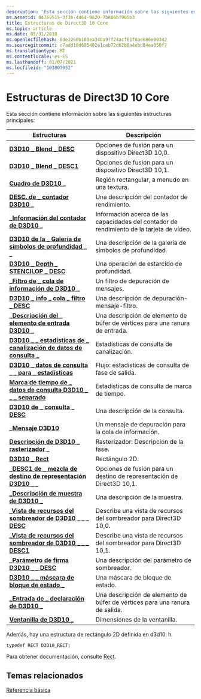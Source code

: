 ```yaml
---
description: 'Esta sección contiene información sobre las siguientes estructuras principales:'
ms.assetid: 84769515-3f3b-4464-9620-7b806bf905b3
title: Estructuras de Direct3D 10 Core
ms.topic: article
ms.date: 05/31/2018
ms.openlocfilehash: 8de2260b108ea340a97f24acf61f6ae686e00342
ms.sourcegitcommit: c7add10d695482e1ceb72d62b8a4ebd84ea050f7
ms.translationtype: MT
ms.contentlocale: es-ES
ms.lasthandoff: 01/07/2021
ms.locfileid: "103807952"
---
```

# <a name="direct3d-10-core-structures"></a>Estructuras de Direct3D 10 Core

Esta sección contiene información sobre las siguientes estructuras principales:



| Estructuras                                                                               | Descripción                                                          |
|------------------------------------------------------------------------------------------|----------------------------------------------------------------------|
| [**D3D10 \_ Blend \_ DESC**](/windows/desktop/api/D3D10/ns-d3d10-d3d10_blend_desc)                                           | Opciones de fusión para un dispositivo Direct3D 10,0.                         |
| [**D3D10 \_ Blend \_ DESC1**](/windows/desktop/api/D3D10_1/ns-d3d10_1-d3d10_blend_desc1)                                         | Opciones de fusión para un dispositivo Direct3D 10,1.                         |
| [**Cuadro de D3D10 \_**](/windows/desktop/api/D3D10/ns-d3d10-d3d10_box)                                                          | Región rectangular, a menudo en una textura.                            |
| [**DESC. de \_ contador D3D10 \_**](/windows/desktop/api/D3D10/ns-d3d10-d3d10_counter_desc)                                       | Una descripción del contador de rendimiento.                                   |
| [**\_Información del contador de D3D10 \_**](/windows/desktop/api/D3D10/ns-d3d10-d3d10_counter_info)                                       | Información acerca de las capacidades del contador de rendimiento de la tarjeta de vídeo. |
| [**D3D10 de la \_ Galería de símbolos de profundidad \_ \_**](/windows/desktop/api/D3D10/ns-d3d10-d3d10_depth_stencil_desc)                          | Una descripción de la galería de símbolos de profundidad.                                         |
| [**D3D10 \_ Depth \_ STENCILOP \_ DESC**](/windows/desktop/api/D3D10/ns-d3d10-d3d10_depth_stencilop_desc)                      | Una operación de estarcido de profundidad.                                           |
| [**\_Filtro de \_ cola de información de D3D10 \_**](/windows/desktop/api/d3d10sdklayers/ns-d3d10sdklayers-d3d10_info_queue_filter)                            | Un filtro de depuración de mensajes.                                              |
| [**D3D10 \_ info \_ cola \_ filtro \_ DESC**](/windows/desktop/api/d3d10sdklayers/ns-d3d10sdklayers-d3d10_info_queue_filter_desc)                 | Una descripción de depuración-mensaje-filtro.                                  |
| [**\_Descripción del \_ elemento de entrada D3D10 \_**](/windows/desktop/api/D3D10/ns-d3d10-d3d10_input_element_desc)                          | Una descripción de elemento de búfer de vértices para una ranura de entrada.               |
| [**D3D10 \_ \_ estadísticas de \_ canalización de datos de consulta \_**](/windows/desktop/api/D3D10/ns-d3d10-d3d10_query_data_pipeline_statistics) | Estadísticas de consulta de canalización.                                           |
| [**D3D10 \_ datos de consulta \_ \_ para \_ estadísticas**](/windows/desktop/api/D3D10/ns-d3d10-d3d10_query_data_so_statistics)             | Flujo: estadísticas de consulta de fase de salida.                                |
| [**Marca de tiempo de \_ datos de consulta D3D10 \_ \_ \_ separado**](/windows/desktop/api/D3D10/ns-d3d10-d3d10_query_data_timestamp_disjoint)   | Estadísticas de consulta de marca de tiempo.                                          |
| [**D3D10 de \_ consulta \_ DESC**](/windows/desktop/api/D3D10/ns-d3d10-d3d10_query_desc)                                           | Una descripción de la consulta.                                                 |
| [**\_Mensaje D3D10**](/windows/desktop/api/d3d10sdklayers/ns-d3d10sdklayers-d3d10_message)                                                  | Un mensaje de depuración para la cola de información.                           |
| [**Descripción de D3D10 \_ rasterizador \_**](/windows/desktop/api/D3D10/ns-d3d10-d3d10_rasterizer_desc)                                 | Rasterizador: Descripción de la fase.                                        |
| [**D3D10 \_ Rect**](d3d10-rect.md)                                                        | Rectángulo 2D.                                                      |
| [**\_DESC1 de \_ mezcla de destino de representación D3D10 \_ \_**](/windows/desktop/api/d3d10_1/ns-d3d10_1-d3d10_render_target_blend_desc1)           | Opciones de fusión para un destino de representación de Direct3D 10,1.                  |
| [**\_Descripción de muestra de D3D10 \_**](/windows/desktop/api/D3D10/ns-d3d10-d3d10_sampler_desc)                                       | Una descripción de la muestra.                                               |
| [**\_Vista de recursos del sombreador de D3D10 \_ \_ \_ DESC**](/windows/desktop/api/d3d10/ns-d3d10-d3d10_shader_resource_view_desc)           | Describe una vista de recursos del sombreador para Direct3D 10,0.                  |
| [**\_Vista de recursos del sombreador de D3D10 \_ \_ \_ DESC1**](/windows/desktop/api/d3d10_1/ns-d3d10_1-d3d10_shader_resource_view_desc1)         | Describe una vista de recursos del sombreador para Direct3D 10,1.                  |
| [**\_Parámetro de firma D3D10 \_ \_ DESC**](/windows/desktop/api/D3D10Shader/ns-d3d10shader-d3d10_signature_parameter_desc)              | Una descripción del parámetro de sombreador.                                      |
| [**D3D10 \_ \_ máscara de bloque de estado \_**](/windows/desktop/api/d3d10effect/ns-d3d10effect-d3d10_state_block_mask)                              | Una máscara de bloque de estado.                                                  |
| [**\_Entrada de \_ declaración de D3D10 \_**](/windows/desktop/api/D3D10/ns-d3d10-d3d10_so_declaration_entry)                      | Una descripción de elemento de búfer de vértices para una ranura de salida.              |
| [**Ventanilla de D3D10 \_**](/windows/desktop/api/D3D10/ns-d3d10-d3d10_viewport)                                                | Dimensiones de la ventanilla.                                                 |



 

Además, hay una estructura de rectángulo 2D definida en d3d10. h.


```
typedef RECT D3D10_RECT;
```



Para obtener documentación, consulte [Rect](/previous-versions//ms536136(v=vs.85)).

## <a name="related-topics"></a>Temas relacionados

<dl> <dt>

[Referencia básica](d3d10-graphics-reference-d3d10-core.md)
</dt> </dl>

 

 
